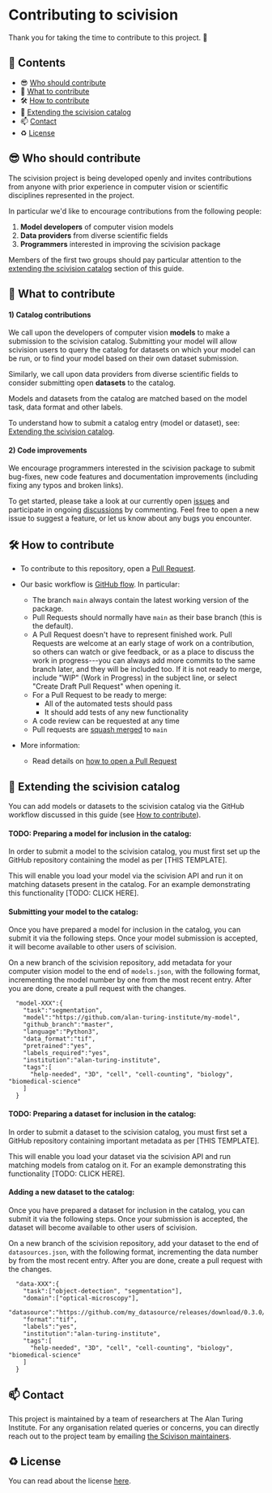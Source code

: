 # Contributing to scivision

Thank you for taking the time to contribute to this project. 🎉

:book: Contents
---

- :sunglasses: [Who should contribute](#sunglasses-who-should-contribute)
- 🤔 [What to contribute](#-what-to-contribute)
- 🛠 [How to contribute](#-how-to-contribute)
- :gift: [Extending the scivision catalog](#gift-extending-the-scivision-catalog)
- 📫 [Contact](#-contact)
- ♻️ [License](#%EF%B8%8F-license)

:sunglasses: Who should contribute
---

The scivision project is being developed openly and invites contributions from anyone with prior experience in computer vision or scientific disciplines represented in the project.

In particular we'd like to encourage contributions from the following people:

1. **Model developers** of computer vision models
2. **Data providers** from diverse scientific fields
3. **Programmers** interested in improving the scivision package

Members of the first two groups should pay particular attention to the [extending the scivision catalog](#gift-extending-the-scivision-catalog) section of this guide.

🤔 What to contribute
---

#### 1) Catalog contributions

We call upon the developers of computer vision **models** to make a submission to the scivision catalog. Submitting your model will allow scivision users to query the catalog for datasets on which your model can be run, or to find your model based on their own dataset submission.

Similarly, we call upon data providers from diverse scientific fields to consider submitting open **datasets** to the catalog.

Models and datasets from the catalog are matched based on the model task, data format and other labels.

To understand how to submit a catalog entry (model or dataset), see: [Extending the scivision catalog](#gift-extending-the-scivision-catalog).

#### 2) Code improvements

We encourage programmers interested in the scivision package to submit bug-fixes, new code features and documentation improvements (including fixing any typos and broken links).

To get started, please take a look at our currently open [issues](https://github.com/alan-turing-institute/scivision/issues) and participate in ongoing [discussions](https://github.com/alan-turing-institute/scivision/discussions) by commenting. Feel free to open a new issue to suggest a feature, or let us know about any bugs you encounter.

🛠 How to contribute
---

- To contribute to this repository, open a [Pull Request](https://github.com/alan-turing-institute/scivision/pulls).

- Our basic workflow is [GitHub flow](https://docs.github.com/en/get-started/quickstart/github-flow).  In particular:
  - The branch `main` always contain the latest working version of the package.
  - Pull Requests should normally have `main` as their base branch (this is the default).
  - A Pull Request doesn't have to represent finished work. Pull Requests are welcome at an early stage of work on a contribution, so others can watch or give feedback, or as a place to discuss the work in progress---you can always add more commits to the same branch later, and they will be included too. If it is not ready to merge, include "WIP" (Work in Progress) in the subject line, or select "Create Draft Pull Request" when opening it.
  - For a Pull Request to be ready to merge:
    - All of the automated tests should pass
    - It should add tests of any new functionality
  - A code review can be requested at any time
  - Pull requests are [squash merged](https://github.blog/2016-04-01-squash-your-commits/) to `main`

- More information:
  - Read details on [how to open a Pull Request](https://opensource.guide/how-to-contribute/#opening-a-pull-request)
  
:gift: Extending the scivision catalog
---

You can add models or datasets to the scivision catalog via the GitHub workflow discussed in this guide (see [How to contribute](#-how-to-contribute)).

#### TODO: Preparing a model for inclusion in the catalog:

In order to submit a model to the scivision catalog, you must first set up the GitHub repository containing the model as per [THIS TEMPLATE].

This will enable you load your model via the scivision API and run it on matching datasets present in the catalog. For an example demonstrating this functionality [TODO: CLICK HERE].

#### Submitting your model to the catalog:

Once you have prepared a model for inclusion in the catalog, you can submit it via the following steps. Once your model submission is accepted, it will become available to other users of scivision.

On a new branch of the scivision repository, add metadata for your computer vision model to the end of `models.json`, with the following format, incrementing the model number by one from the most recent entry. After you are done, create a pull request with the changes.

```
  "model-XXX":{
    "task":"segmentation",
    "model":"https://github.com/alan-turing-institute/my-model",
    "github_branch":"master",
    "language":"Python3",
    "data_format":"tif",
    "pretrained":"yes",
    "labels_required":"yes",
    "institution":"alan-turing-institute",
    "tags":[
      "help-needed", "3D", "cell", "cell-counting", "biology", "biomedical-science" 
    ]
  }
```

#### TODO: Preparing a dataset for inclusion in the catalog:

In order to submit a dataset to the scivision catalog, you must first set a GitHub repository containing important metadata as per [THIS TEMPLATE].

This will enable you load your dataset via the scivision API and run matching models from catalog on it. For an example demonstrating this functionality [TODO: CLICK HERE].

#### Adding a new dataset to the catalog:

Once you have prepared a dataset for inclusion in the catalog, you can submit it via the following steps. Once your submission is accepted, the dataset will become available to other users of scivision.

On a new branch of the scivision repository, add your dataset to the end of `datasources.json`, with the following format, incrementing the data number by from the most recent entry. After you are done, create a pull request with the changes.

```
  "data-XXX":{
    "task":["object-detection", "segmentation"],
    "domain":["optical-microscopy"],
    "datasource":"https://github.com/my_datasource/releases/download/0.3.0/demo.zip",
    "format":"tif",
    "labels":"yes",
    "institution":"alan-turing-institute",
    "tags":[
      "help-needed", "3D", "cell", "cell-counting", "biology", "biomedical-science" 
    ]
  }
 ```

📫 Contact
---

This project is maintained by a team of researchers at The Alan Turing Institute.
For any organisation related queries or concerns, you can directly reach out to the project team by emailing [the Scivison maintainers](mailto:scivision@turing.ac.uk).

♻️ License
---

You can read about the license [here](https://github.com/alan-turing-institute/scivision/blob/main/LICENSE).
